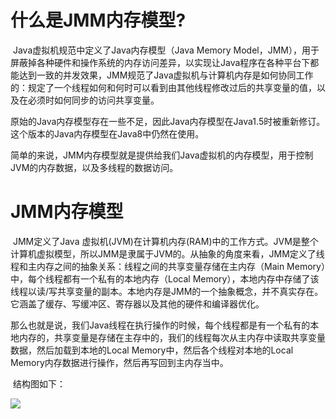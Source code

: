 # 什么是JMM内存模型?

​		Java虚拟机规范中定义了Java内存模型（Java Memory Model，JMM），用于屏蔽掉各种硬件和操作系统的内存访问差异，以实现让Java程序在各种平台下都能达到一致的并发效果，JMM规范了Java虚拟机与计算机内存是如何协同工作的：规定了一个线程如何和何时可以看到由其他线程修改过后的共享变量的值，以及在必须时如何同步的访问共享变量。

​		原始的Java内存模型存在一些不足，因此Java内存模型在Java1.5时被重新修订。这个版本的Java内存模型在Java8中仍然在使用。

​		简单的来说，JMM内存模型就是提供给我们Java虚拟机的内存模型，用于控制JVM的内存数据，以及多线程的数据访问。

# JMM内存模型

​		JMM定义了Java 虚拟机(JVM)在计算机内存(RAM)中的工作方式。JVM是整个计算机虚拟模型，所以JMM是隶属于JVM的。从抽象的角度来看，JMM定义了线程和主内存之间的抽象关系：线程之间的共享变量存储在主内存（Main Memory）中，每个线程都有一个私有的本地内存（Local Memory），本地内存中存储了该线程以读/写共享变量的副本。本地内存是JMM的一个抽象概念，并不真实存在。它涵盖了缓存、写缓冲区、寄存器以及其他的硬件和编译器优化。

​		那么也就是说，我们Java线程在执行操作的时候，每个线程都是有一个私有的本地内存的，共享变量是存储在主存中的，我们的线程每次从主内存中读取共享变量数据，然后加载到本地的Local Memory中，然后各个线程对本地的Local Memory内存数据进行操作，然后再写回到主内存当中。

​		结构图如下：

![](https://blog-kang.oss-cn-beijing.aliyuncs.com/1606962637321.png)		
